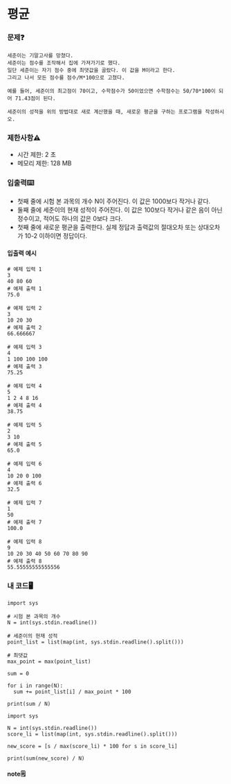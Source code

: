 # 평균

### 문제❓
```
세준이는 기말고사를 망쳤다. 
세준이는 점수를 조작해서 집에 가져가기로 했다. 
일단 세준이는 자기 점수 중에 최댓값을 골랐다. 이 값을 M이라고 한다. 
그리고 나서 모든 점수를 점수/M*100으로 고쳤다.

예를 들어, 세준이의 최고점이 70이고, 수학점수가 50이었으면 수학점수는 50/70*100이 되어 71.43점이 된다.

세준이의 성적을 위의 방법대로 새로 계산했을 때, 새로운 평균을 구하는 프로그램을 작성하시오.
```

### 제한사항⚠️
* 시간 제한: 2 초
* 메모리 제한: 128 MB

### 입출력⌨️
* 첫째 줄에 시험 본 과목의 개수 N이 주어진다. 이 값은 1000보다 작거나 같다. 
* 둘째 줄에 세준이의 현재 성적이 주어진다. 이 값은 100보다 작거나 같은 음이 아닌 정수이고, 적어도 하나의 값은 0보다 크다.
* 첫째 줄에 새로운 평균을 출력한다. 실제 정답과 출력값의 절대오차 또는 상대오차가 10-2 이하이면 정답이다.

#### 입출력 예시
```
# 예제 입력 1 
3
40 80 60
# 예제 출력 1 
75.0

# 예제 입력 2 
3
10 20 30
# 예제 출력 2 
66.666667

# 예제 입력 3 
4
1 100 100 100
# 예제 출력 3 
75.25

# 예제 입력 4 
5
1 2 4 8 16
# 예제 출력 4 
38.75

# 예제 입력 5 
2
3 10
# 예제 출력 5 
65.0

# 예제 입력 6 
4
10 20 0 100
# 예제 출력 6 
32.5

# 예제 입력 7 
1
50
# 예제 출력 7 
100.0

# 예제 입력 8 
9
10 20 30 40 50 60 70 80 90
# 예제 출력 8 
55.55555555555556
```

### 내 코드🖥️
```
import sys

# 시험 본 과목의 개수
N = int(sys.stdin.readline())

# 세준이의 현재 성적
point_list = list(map(int, sys.stdin.readline().split()))

# 최댓값
max_point = max(point_list)

sum = 0

for i in range(N):
  sum += point_list[i] / max_point * 100

print(sum / N)
```

```
import sys

N = int(sys.stdin.readline())
score_li = list(map(int, sys.stdin.readline().split()))

new_score = [s / max(score_li) * 100 for s in score_li]

print(sum(new_score) / N)
```

#### note🗒️
> 
